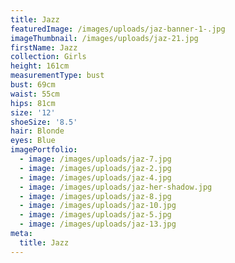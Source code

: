 ```yaml
---
title: Jazz
featuredImage: /images/uploads/jaz-banner-1-.jpg
imageThumbnail: /images/uploads/jaz-21.jpg
firstName: Jazz
collection: Girls
height: 161cm
measurementType: bust
bust: 69cm
waist: 55cm
hips: 81cm
size: '12'
shoeSize: '8.5'
hair: Blonde
eyes: Blue
imagePortfolio:
  - image: /images/uploads/jaz-7.jpg
  - image: /images/uploads/jaz-2.jpg
  - image: /images/uploads/jaz-4.jpg
  - image: /images/uploads/jaz-her-shadow.jpg
  - image: /images/uploads/jaz-8.jpg
  - image: /images/uploads/jaz-10.jpg
  - image: /images/uploads/jaz-5.jpg
  - image: /images/uploads/jaz-13.jpg
meta:
  title: Jazz
---
```


